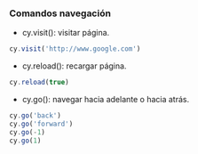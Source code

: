 ### Comandos navegación

* cy.visit(): visitar página.

```typescript
cy.visit('http://www.google.com')
```
* cy.reload(): recargar página.

```typescript
cy.reload(true)
```
* cy.go(): navegar hacia adelante o hacia atrás.

```typescript
cy.go('back')
cy.go('forward')
cy.go(-1)
cy.go(1)
```
